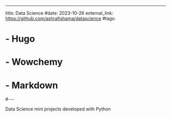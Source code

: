 ---
title: Data Science
#date: 2023-10-26
external_link: https://github.com/ashrafishama/datascience
#tags:
#  - Hugo
#  - Wowchemy
#  - Markdown
#---

Data Science mini projects developed with Python

<!--more-->
